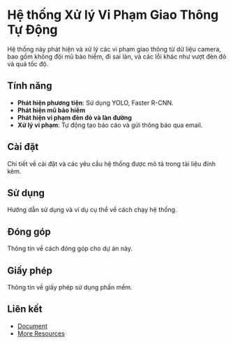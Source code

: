 # Hệ thống Xử lý Vi Phạm Giao Thông Tự Động
Hệ thống này phát hiện và xử lý các vi phạm giao thông từ dữ liệu camera, bao gồm không đội mũ bảo hiểm, đi sai làn, và các lỗi khác như vượt đèn đỏ và quá tốc độ.

## Tính năng

- **Phát hiện phương tiện**: Sử dụng YOLO, Faster R-CNN.
- **Phát hiện mũ bảo hiểm**
- **Phát hiện vi phạm đèn đỏ và làn đường**
- **Xử lý vi phạm**: Tự động tạo báo cáo và gửi thông báo qua email.

## Cài đặt

Chi tiết về cài đặt và các yêu cầu hệ thống được mô tả trong tài liệu đính kèm.

## Sử dụng

Hướng dẫn sử dụng và ví dụ cụ thể về cách chạy hệ thống.

## Đóng góp

Thông tin về cách đóng góp cho dự án này.

## Giấy phép

Thông tin về giấy phép sử dụng phần mềm.

## Liên kết

- [Document](https://)
- [More Resources](https://)

